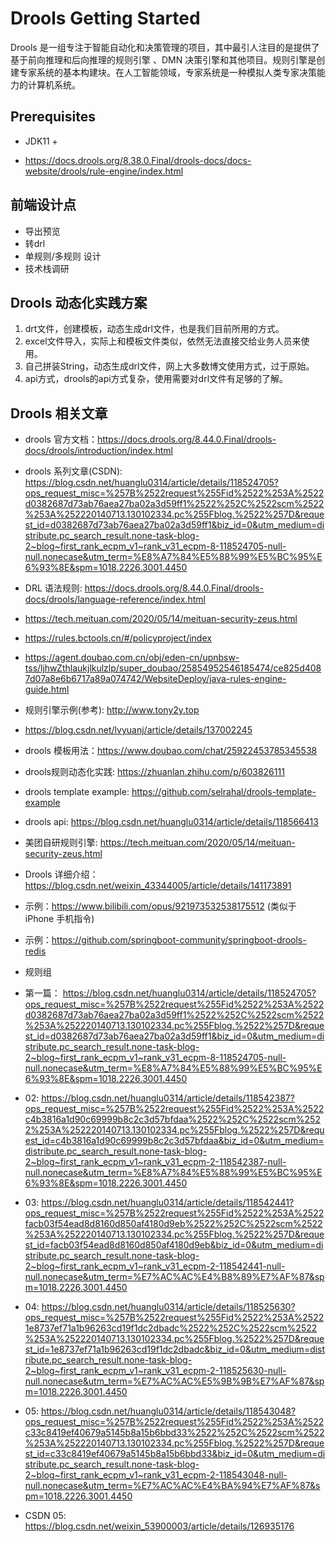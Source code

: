 # Drools Getting Started

Drools 是一组专注于智能自动化和决策管理的项目，其中最引人注目的是提供了基于前向推理和后向推理的规则引擎 、DMN 决策引擎和其他项目。规则引擎是创建专家系统的基本构建块。在人工智能领域，专家系统是一种模拟人类专家决策能力的计算机系统。

## Prerequisites

* JDK11 +

* https://docs.drools.org/8.38.0.Final/drools-docs/docs-website/drools/rule-engine/index.html

## 前端设计点

* 导出预览
* 转drl
* 单规则/多规则 设计
* 技术栈调研

## Drools 动态化实践方案

1. drt文件，创建模板，动态生成drl文件，也是我们目前所用的方式。
2. excel文件导入，实际上和模板文件类似，依然无法直接交给业务人员来使用。
3. 自己拼装String，动态生成drl文件，网上大多数博文使用方式，过于原始。
4. api方式，drools的api方式复杂，使用需要对drl文件有足够的了解。

## Drools 相关文章

* drools 官方文档：https://docs.drools.org/8.44.0.Final/drools-docs/drools/introduction/index.html
* drools 系列文章(CSDN): https://blog.csdn.net/huanglu0314/article/details/118524705?ops_request_misc=%257B%2522request%255Fid%2522%253A%2522d0382687d73ab76aea27ba02a3d59ff1%2522%252C%2522scm%2522%253A%252220140713.130102334.pc%255Fblog.%2522%257D&request_id=d0382687d73ab76aea27ba02a3d59ff1&biz_id=0&utm_medium=distribute.pc_search_result.none-task-blog-2~blog~first_rank_ecpm_v1~rank_v31_ecpm-8-118524705-null-null.nonecase&utm_term=%E8%A7%84%E5%88%99%E5%BC%95%E6%93%8E&spm=1018.2226.3001.4450
* DRL 语法规则: https://docs.drools.org/8.44.0.Final/drools-docs/drools/language-reference/index.html
* https://tech.meituan.com/2020/05/14/meituan-security-zeus.html
* https://rules.bctools.cn/#/policyproject/index
* https://agent.doubao.com.cn/obj/eden-cn/upnbsw-tss/ljhwZthlaukjlkulzlp/super_doubao/25854952546185474/ce825d4087d07a8e6b6717a89a074742/WebsiteDeploy/java-rules-engine-guide.html
* 规则引擎示例(参考): http://www.tony2y.top
* https://blog.csdn.net/lvyuanj/article/details/137002245
* drools 模板用法：https://www.doubao.com/chat/25922453785345538
* drools规则动态化实践: https://zhuanlan.zhihu.com/p/603826111
* drools template example: https://github.com/selrahal/drools-template-example
* drools api: https://blog.csdn.net/huanglu0314/article/details/118566413
* 美团自研规则引擎: https://tech.meituan.com/2020/05/14/meituan-security-zeus.html
* Drools 详细介绍：https://blog.csdn.net/weixin_43344005/article/details/141173891
* 示例：https://www.bilibili.com/opus/921973532538175512 (类似于 iPhone 手机指令)
* 示例：https://github.com/springboot-community/springboot-drools-redis
* 规则组

* 第一篇： https://blog.csdn.net/huanglu0314/article/details/118524705?ops_request_misc=%257B%2522request%255Fid%2522%253A%2522d0382687d73ab76aea27ba02a3d59ff1%2522%252C%2522scm%2522%253A%252220140713.130102334.pc%255Fblog.%2522%257D&request_id=d0382687d73ab76aea27ba02a3d59ff1&biz_id=0&utm_medium=distribute.pc_search_result.none-task-blog-2~blog~first_rank_ecpm_v1~rank_v31_ecpm-8-118524705-null-null.nonecase&utm_term=%E8%A7%84%E5%88%99%E5%BC%95%E6%93%8E&spm=1018.2226.3001.4450
* 02: https://blog.csdn.net/huanglu0314/article/details/118542387?ops_request_misc=%257B%2522request%255Fid%2522%253A%2522c4b3816a1d90c69999b8c2c3d57bfdaa%2522%252C%2522scm%2522%253A%252220140713.130102334.pc%255Fblog.%2522%257D&request_id=c4b3816a1d90c69999b8c2c3d57bfdaa&biz_id=0&utm_medium=distribute.pc_search_result.none-task-blog-2~blog~first_rank_ecpm_v1~rank_v31_ecpm-2-118542387-null-null.nonecase&utm_term=%E8%A7%84%E5%88%99%E5%BC%95%E6%93%8E&spm=1018.2226.3001.4450
* 03: https://blog.csdn.net/huanglu0314/article/details/118542441?ops_request_misc=%257B%2522request%255Fid%2522%253A%2522facb03f54ead8d8160d850af4180d9eb%2522%252C%2522scm%2522%253A%252220140713.130102334.pc%255Fblog.%2522%257D&request_id=facb03f54ead8d8160d850af4180d9eb&biz_id=0&utm_medium=distribute.pc_search_result.none-task-blog-2~blog~first_rank_ecpm_v1~rank_v31_ecpm-2-118542441-null-null.nonecase&utm_term=%E7%AC%AC%E4%B8%89%E7%AF%87&spm=1018.2226.3001.4450
* 04: https://blog.csdn.net/huanglu0314/article/details/118525630?ops_request_misc=%257B%2522request%255Fid%2522%253A%25221e8737ef71a1b96263cd19f1dc2dbadc%2522%252C%2522scm%2522%253A%252220140713.130102334.pc%255Fblog.%2522%257D&request_id=1e8737ef71a1b96263cd19f1dc2dbadc&biz_id=0&utm_medium=distribute.pc_search_result.none-task-blog-2~blog~first_rank_ecpm_v1~rank_v31_ecpm-2-118525630-null-null.nonecase&utm_term=%E7%AC%AC%E5%9B%9B%E7%AF%87&spm=1018.2226.3001.4450
* 05: https://blog.csdn.net/huanglu0314/article/details/118543048?ops_request_misc=%257B%2522request%255Fid%2522%253A%2522c33c8419ef40679a5145b8a15b6bbd33%2522%252C%2522scm%2522%253A%252220140713.130102334.pc%255Fblog.%2522%257D&request_id=c33c8419ef40679a5145b8a15b6bbd33&biz_id=0&utm_medium=distribute.pc_search_result.none-task-blog-2~blog~first_rank_ecpm_v1~rank_v31_ecpm-2-118543048-null-null.nonecase&utm_term=%E7%AC%AC%E4%BA%94%E7%AF%87&spm=1018.2226.3001.4450

* CSDN 05: https://blog.csdn.net/weixin_53900003/article/details/126935176